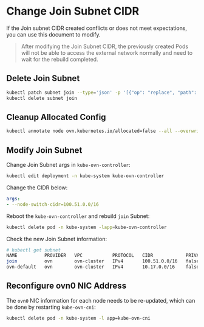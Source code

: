 # Change Join Subnet CIDR


If the Join subnet CIDR created conflicts or does not meet expectations, you can use this document to modify.

> After modifying the Join Subnet CIDR, the previously created Pods will not be able to access the external 
> network normally and need to wait for the rebuild completed.

## Delete Join Subnet

```bash
kubectl patch subnet join --type='json' -p '[{"op": "replace", "path": "/metadata/finalizers", "value": []}]'
kubectl delete subnet join
```

## Cleanup Allocated Config

```bash
kubectl annotate node ovn.kubernetes.io/allocated=false --all --overwrite
```

## Modify Join Subnet

Change Join Subnet args in `kube-ovn-controller`:

```bash
kubectl edit deployment -n kube-system kube-ovn-controller
```

Change the CIDR below:

```yaml
args:
- --node-switch-cidr=100.51.0.0/16
```

Reboot the `kube-ovn-controller` and rebuild `join` Subnet:

```bash
kubectl delete pod -n kube-system -lapp=kube-ovn-controller
```

Check the new Join Subnet information:

```bash
# kubectl get subnet
NAME          PROVIDER   VPC           PROTOCOL   CIDR            PRIVATE   NAT     DEFAULT   GATEWAYTYPE   V4USED   V4AVAILABLE   V6USED   V6AVAILABLE   EXCLUDEIPS
join          ovn        ovn-cluster   IPv4       100.51.0.0/16   false     false   false     distributed   2        65531         0        0             ["100.51.0.1"]
ovn-default   ovn        ovn-cluster   IPv4       10.17.0.0/16    false     true    true      distributed   5        65528         0        0             ["10.17.0.1"]
```

## Reconfigure ovn0 NIC Address

The `ovn0` NIC information for each node needs to be re-updated, which can be done by restarting `kube-ovn-cni`:

```bash
kubectl delete pod -n kube-system -l app=kube-ovn-cni
```

